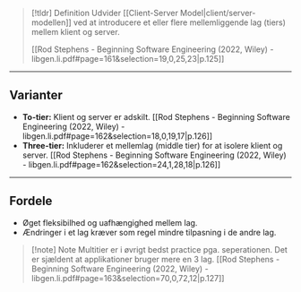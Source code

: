 > [!tldr] Definition
> Udvider [[Client-Server Model|client/server-modellen]] ved at introducere et eller flere mellemliggende lag (tiers) mellem klient og server.
>
> [[Rod Stephens - Beginning Software Engineering (2022, Wiley) - libgen.li.pdf#page=161&selection=19,0,25,23|p.125]]

---

## Varianter
  - **To-tier:** Klient og server er adskilt. [[Rod Stephens - Beginning Software Engineering (2022, Wiley) - libgen.li.pdf#page=162&selection=18,0,19,17|p.126]]
  - **Three-tier:** Inkluderer et mellemlag (middle tier) for at isolere klient og server. [[Rod Stephens - Beginning Software Engineering (2022, Wiley) - libgen.li.pdf#page=162&selection=24,1,28,18|p.126]]

---

## Fordele
  - Øget fleksibilhed og uafhængighed mellem lag.
  - Ændringer i et lag kræver som regel mindre tilpasning i de andre lag.

> [!note] Note
> Multitier er i øvrigt bedst practice pga. seperationen. Det er sjældent at applikationer bruger mere en 3 lag. 
> [[Rod Stephens - Beginning Software Engineering (2022, Wiley) - libgen.li.pdf#page=163&selection=70,0,72,12|p.127]]